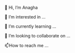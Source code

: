👋 Hi, I’m Anagha

👀 I’m interested in ...

🌱 I’m currently learning ...

💞️ I’m looking to collaborate on ...

📫How to reach me ...

<!---
lokhandle/lokhandle is a ✨ special ✨ repository because its `README.md` (this file) appears on your GitHub profile.
You can click the Preview link to take a look at your changes.
--->
